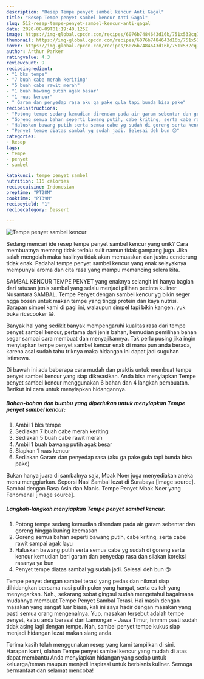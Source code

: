 ```yaml
---
description: "Resep Tempe penyet sambel kencur Anti Gagal"
title: "Resep Tempe penyet sambel kencur Anti Gagal"
slug: 512-resep-tempe-penyet-sambel-kencur-anti-gagal
date: 2020-08-09T01:19:40.125Z
image: https://img-global.cpcdn.com/recipes/6076b7484643d16b/751x532cq70/tempe-penyet-sambel-kencur-foto-resep-utama.jpg
thumbnail: https://img-global.cpcdn.com/recipes/6076b7484643d16b/751x532cq70/tempe-penyet-sambel-kencur-foto-resep-utama.jpg
cover: https://img-global.cpcdn.com/recipes/6076b7484643d16b/751x532cq70/tempe-penyet-sambel-kencur-foto-resep-utama.jpg
author: Arthur Parker
ratingvalue: 4.3
reviewcount: 9
recipeingredient:
- "1 bks tempe"
- "7 buah cabe merah keriting"
- "5 buah cabe rawit merah"
- "1 buah bawang putih agak besar"
- "1 ruas kencur"
- " Garam dan penyedap rasa aku ga pake gula tapi bunda bisa pake"
recipeinstructions:
- "Potong tempe sedang kemudian direndam pada air garam sebentar dan goreng hingga kuning keemasan"
- "Goreng semua bahan seperti bawang putih, cabe kriting, serta cabe rawit sampai agak layu"
- "Haluskan bawang putih serta semua cabe yg sudah di goreng serta kencur kemudian beri garam dan penyedap rasa dan silakan koreksi rasanya ya bun"
- "Penyet tempe diatas sambal yg sudah jadi. Selesai deh bun 😙"
categories:
- Resep
tags:
- tempe
- penyet
- sambel

katakunci: tempe penyet sambel 
nutrition: 116 calories
recipecuisine: Indonesian
preptime: "PT28M"
cooktime: "PT39M"
recipeyield: "1"
recipecategory: Dessert

---
```



![Tempe penyet sambel kencur](https://img-global.cpcdn.com/recipes/6076b7484643d16b/751x532cq70/tempe-penyet-sambel-kencur-foto-resep-utama.jpg)

Sedang mencari ide resep tempe penyet sambel kencur yang unik? Cara membuatnya memang tidak terlalu sulit namun tidak gampang juga. Jika salah mengolah maka hasilnya tidak akan memuaskan dan justru cenderung tidak enak. Padahal tempe penyet sambel kencur yang enak selayaknya mempunyai aroma dan cita rasa yang mampu memancing selera kita.

SAMBAL KENCUR TEMPE PENYET yang enaknya selangit ini hanya bagian dari ratusan jenis sambal yang selalu menjadi pilihan pecinta kuliner Nusantara SAMBAL. Tempe Penyet dengan sambel kencur yg bikin seger ngga bosen untuk makan tempe yang tinggi protein dan kaya nutrisi. Sarapan simpel kami di pagi ini, walaupun simpel tapi bikin kangen. yuk buka ricecooker 😁.

Banyak hal yang sedikit banyak mempengaruhi kualitas rasa dari tempe penyet sambel kencur, pertama dari jenis bahan, kemudian pemilihan bahan segar sampai cara membuat dan menyajikannya. Tak perlu pusing jika ingin menyiapkan tempe penyet sambel kencur enak di mana pun anda berada, karena asal sudah tahu triknya maka hidangan ini dapat jadi suguhan istimewa.


Di bawah ini ada beberapa cara mudah dan praktis untuk membuat tempe penyet sambel kencur yang siap dikreasikan. Anda bisa menyiapkan Tempe penyet sambel kencur menggunakan 6 bahan dan 4 langkah pembuatan. Berikut ini cara untuk menyiapkan hidangannya.

<!--inarticleads1-->

##### Bahan-bahan dan bumbu yang diperlukan untuk menyiapkan Tempe penyet sambel kencur:

1. Ambil 1 bks tempe
1. Sediakan 7 buah cabe merah keriting
1. Sediakan 5 buah cabe rawit merah
1. Ambil 1 buah bawang putih agak besar
1. Siapkan 1 ruas kencur
1. Sediakan  Garam dan penyedap rasa (aku ga pake gula tapi bunda bisa pake)


Bukan hanya juara di sambalnya saja, Mbak Noer juga menyediakan aneka menu menggiurkan. Seporsi Nasi Sambal lezat di Surabaya [image source]. Sambal dengan Rasa Asin dan Manis. Tempe Penyet Mbak Noer yang Fenomenal [image source]. 

<!--inarticleads2-->

##### Langkah-langkah menyiapkan Tempe penyet sambel kencur:

1. Potong tempe sedang kemudian direndam pada air garam sebentar dan goreng hingga kuning keemasan
1. Goreng semua bahan seperti bawang putih, cabe kriting, serta cabe rawit sampai agak layu
1. Haluskan bawang putih serta semua cabe yg sudah di goreng serta kencur kemudian beri garam dan penyedap rasa dan silakan koreksi rasanya ya bun
1. Penyet tempe diatas sambal yg sudah jadi. Selesai deh bun 😙


Tempe penyet dengan sambel terasi yang pedas dan nikmat siap dihidangkan bersama nasi putih pulen yang hangat, serta es teh yang menyegarkan. Nah., sekarang sobat gingsul sudah mengetahui bagaimana mudahnya membuat Tempe Penyet Sambal Terasi. Hai masih dengan masakan yang sangat luar biasa, kali ini saya hadir dengan masakan yang pasti semua orang mengenalnya. Yup, masakan tersebut adalah tempe penyet, kalau anda berasal dari Lamongan - Jawa Timur, hmmm pasti sudah tidak asing lagi dengan tempe. Nah, sambel penyet tempe kukus siap menjadi hidangan lezat makan siang anda. 

Terima kasih telah menggunakan resep yang kami tampilkan di sini. Harapan kami, olahan Tempe penyet sambel kencur yang mudah di atas dapat membantu Anda menyiapkan hidangan yang sedap untuk keluarga/teman maupun menjadi inspirasi untuk berbisnis kuliner. Semoga bermanfaat dan selamat mencoba!
